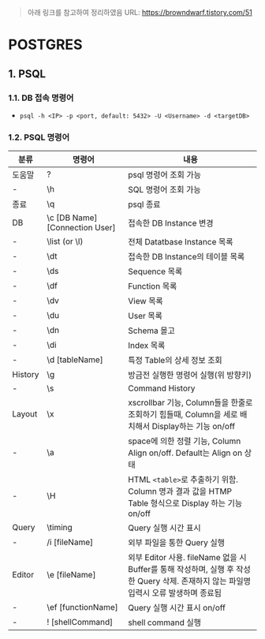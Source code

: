 > 아래 링크를 참고하여 정리하였음
> URL: https://browndwarf.tistory.com/51

# POSTGRES

## 1. PSQL

### 1.1. DB 접속 명령어

* `psql -h <IP> -p <port, default: 5432> -U <Username> -d <targetDB>`

### 1.2. PSQL 명령어

| 분류 | 명령어 | 내용 |
| --- | --- | --- |
| 도움말 | \? | psql 명령어 조회 가능 |
| - | \h | SQL 명령어 조회 가능 |
| 종료 | \q | psql 종료 |
| DB | \c [DB Name][Connection User] | 접속한 DB Instance 변경 |
| - | \list (or \l) | 전체 Datatbase Instance 목록 |
| - | \dt | 접속한 DB Instance의 테이블 목록 |
| - | \ds | Sequence 목록 |
| - | \df | Function 목록 |
| - | \dv | View 목록 |
| - | \du | User 목록 |
| - | \dn | Schema 몰고 |
| - | \di | Index 목록 |
| - | \d [tableName] | 특정 Table의 상세 정보 조회 |
| History | \g | 방금전 실행한 명령어 실행(위 방향키) |
| - | \s | Command History |
| Layout | \x | xscrollbar 기능, Column들을 한줄로 조회하기 힘들때, Column을 세로 배치해서 Display하는 기능 on/off |
| - | \a | space에 의한 정렬 기능, Column Align on/off. Default는 Align on 상태 |
| - | \H | HTML `<table>`로 추출하기 위함. Column 명과 결과 값을 HTMP Table 형식으로 Display 하는 기능 on/off |
| Query | \timing | Query 실행 시간 표시 |
| - | /i [fileName] | 외부 파일을 통한 Query 실행 |
| Editor | \e [fileName] | 외부 Editor 사용. fileName 없을 시 Buffer를 통해 작성하며, 실행 후 작성한 Query 삭제. 존재하지 않는 파일명 입력시 오류 발생하며 종료됨 |
| - | \ef [functionName] | Query 실행 시간 표시 on/off |
| - | \! [shellCommand] | shell command 실행 |

